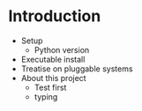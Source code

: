 # Introduction

- Setup
  - Python version
- Executable install
- Treatise on pluggable systems
- About this project
  - Test first
  - typing